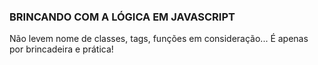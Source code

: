 ### BRINCANDO COM A LÓGICA EM JAVASCRIPT

Não levem nome de classes, tags, funções em consideração...
É apenas por brincadeira e prática!